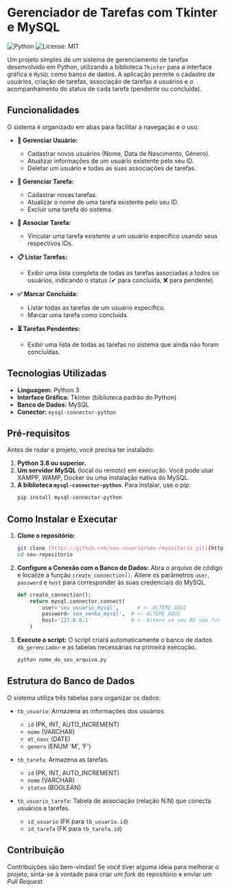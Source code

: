 # Gerenciador de Tarefas com Tkinter e MySQL

![Python](https://img.shields.io/badge/Python-3.8%2B-blue.svg) ![License: MIT](https://img.shields.io/badge/License-MIT-yellow.svg)

Um projeto simples de um sistema de gerenciamento de tarefas desenvolvido em Python, utilizando a biblioteca `Tkinter` para a interface gráfica e `MySQL` como banco de dados. A aplicação permite o cadastro de usuários, criação de tarefas, associação de tarefas a usuários e o acompanhamento do status de cada tarefa (pendente ou concluída).

## Funcionalidades

O sistema é organizado em abas para facilitar a navegação e o uso:

* **👤 Gerenciar Usuário:**
    * Cadastrar novos usuários (Nome, Data de Nascimento, Gênero).
    * Atualizar informações de um usuário existente pelo seu ID.
    * Deletar um usuário e todas as suas associações de tarefas.

* **📝 Gerenciar Tarefa:**
    * Cadastrar novas tarefas.
    * Atualizar o nome de uma tarefa existente pelo seu ID.
    * Excluir uma tarefa do sistema.

* **🔗 Associar Tarefa:**
    * Vincular uma tarefa existente a um usuário específico usando seus respectivos IDs.

* **📋 Listar Tarefas:**
    * Exibir uma lista completa de todas as tarefas associadas a todos os usuários, indicando o status (✔ para concluída, ❌ para pendente).

* **✅ Marcar Concluída:**
    * Listar todas as tarefas de um usuário específico.
    * Marcar uma tarefa como concluída.

* **⏳ Tarefas Pendentes:**
    * Exibir uma lista de todas as tarefas no sistema que ainda não foram concluídas.

## Tecnologias Utilizadas

* **Linguagem:** Python 3
* **Interface Gráfica:** Tkinter (biblioteca padrão do Python)
* **Banco de Dados:** MySQL
* **Conector:** `mysql-connector-python`

## Pré-requisitos

Antes de rodar o projeto, você precisa ter instalado:

1.  **Python 3.8 ou superior.**
2.  **Um servidor MySQL** (local ou remoto) em execução. Você pode usar XAMPP, WAMP, Docker ou uma instalação nativa do MySQL.
3.  **A biblioteca `mysql-connector-python`**. Para instalar, use o pip:
    ```bash
    pip install mysql-connector-python
    ```

## Como Instalar e Executar

1.  **Clone o repositório:**
    ```bash
    git clone [https://github.com/seu-usuario/seu-repositorio.git](https://github.com/seu-usuario/seu-repositorio.git)
    cd seu-repositorio
    ```

2.  **Configure a Conexão com o Banco de Dados:**
    Abra o arquivo de código e localize a função `create_connection()`. Altere os parâmetros `user`, `password` e `host` para corresponder às suas credenciais do MySQL.

    ```python
    def create_connection():
        return mysql.connector.connect(
            user='seu_usuario_mysql',      # <- ALTERE AQUI
            password='sua_senha_mysql',  # <- ALTERE AQUI
            host='127.0.0.1'             # <- Altere se seu BD não for local
        )
    ```

3.  **Execute o script:**
    O script criará automaticamente o banco de dados `db_gerenciador` e as tabelas necessárias na primeira execução.

    ```bash
    python nome_do_seu_arquivo.py
    ```

## Estrutura do Banco de Dados

O sistema utiliza três tabelas para organizar os dados:

* `tb_usuario`: Armazena as informações dos usuários.
    * `id` (PK, INT, AUTO_INCREMENT)
    * `nome` (VARCHAR)
    * `dt_nasc` (DATE)
    * `genero` (ENUM 'M', 'F')

* `tb_tarefa`: Armazena as tarefas.
    * `id` (PK, INT, AUTO_INCREMENT)
    * `nome` (VARCHAR)
    * `status` (BOOLEAN)

* `tb_usuario_tarefa`: Tabela de associação (relação N:N) que conecta usuários a tarefas.
    * `id_usuario` (FK para `tb_usuario.id`)
    * `id_tarefa` (FK para `tb_tarefa.id`)

## Contribuição

Contribuições são bem-vindas! Se você tiver alguma ideia para melhorar o projeto, sinta-se à vontade para criar um *fork* do repositório e enviar um *Pull Request*.
